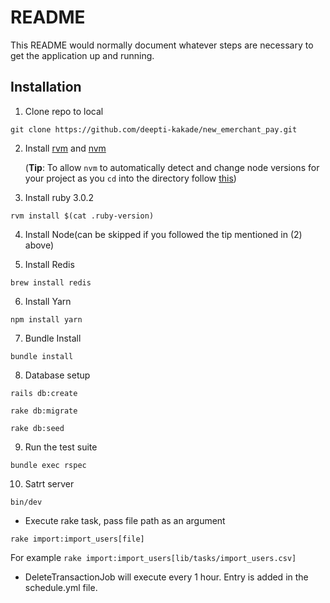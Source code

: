 # README

This README would normally document whatever steps are necessary to get the
application up and running.

## Installation

1. Clone repo to local

```
git clone https://github.com/deepti-kakade/new_emerchant_pay.git
```

2. Install [rvm](https://rvm.io/) and
   [nvm](https://github.com/nvm-sh/nvm#installing-and-updating)

   (**Tip**: To allow `nvm` to automatically detect and change node versions for
   your project as you `cd` into the directory follow
   [this](https://github.com/nvm-sh/nvm#deeper-shell-integration))

3. Install ruby 3.0.2

```
rvm install $(cat .ruby-version)
```

4. Install Node(can be skipped if you followed the tip mentioned in (2)
   above)

5. Install Redis

```
brew install redis
```

6. Install Yarn
```
npm install yarn
```

7. Bundle Install
```
bundle install
```
8. Database setup
```
rails db:create
```
```
rake db:migrate
```
```
rake db:seed
```

9. Run the test suite
```
bundle exec rspec
```

10. Satrt server
```
bin/dev
```

* Execute rake task, pass file path as an argument
```
rake import:import_users[file]
```
For example `rake import:import_users[lib/tasks/import_users.csv]`

* DeleteTransactionJob will execute every 1 hour. Entry is added in the schedule.yml file.
